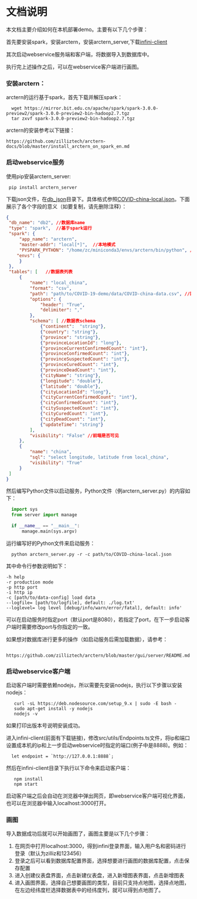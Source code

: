# 文档说明
本文档主要介绍如何在本机部署demo。主要有以下几个步骤：
    
   首先要安装spark，安装arctern，安装arctern_server,下载[infini-client](https://github.com/zilliztech/infini-client)
   
   其次启动webservice服务端和客户端，将数据导入到数据库中。
    
   执行完上述操作之后，可以在webservice客户端进行画图。

### 安装arctern：
   arctern的运行基于spark，首先下载并解压spark：
  ```shell script
    wget https://mirror.bit.edu.cn/apache/spark/spark-3.0.0-preview2/spark-3.0.0-preview2-bin-hadoop2.7.tgz
    tar zxvf spark-3.0.0-preview2-bin-hadoop2.7.tgz
  ```
   arctern的安装参考以下链接：
   
    https://github.com/zilliztech/arctern-docs/blob/master/install_arctern_on_spark_en.md

### 启动webservice服务
   使用pip安装arctern_server:
   ```shell script
    pip install arctern_server
```
   下载json文件，在[db_json](./db_json)目录下。具体格式参照[COVID-china-local.json](./db_json/COVID-china-local.json)。下面展示了各个字段的意义（如要复制，请先删除注释）：
   ```json
{
    "db_name": "db2", //数据库name
    "type": "spark",  //基于spark运行
    "spark": {
        "app_name": "arctern",
        "master-addr": "local[*]",  //本地模式
        "PYSPARK_PYTHON": "/home/zc/miniconda3/envs/arctern/bin/python", //python路径
       "envs": {
        }
    },
    "tables": [   //数据表列表
        {
            "name": "local_china",
            "format": "csv",
            "path": "path/to/COVID-19-demo/data/COVID-china-data.csv", //数据路径
            "options": {
                "header": "True",
                "delimiter": ","
            },
            "schema": [ //数据表schema
                {"continent":  "string"},
                {"country": "string"},
                {"province": "string"},
                {"provinceLocationId": "long"},
                {"provinceCurrentConfirmedCount": "int"},
                {"provinceConfirmedCount": "int"},
                {"provinceSuspectedCount": "int"},
                {"provinceCuredCount": "int"},
                {"provinceDeadCount": "int"},
                {"cityName": "string"},
                {"longitude": "double"},
                {"latitude": "double"},
                {"cityLocationId": "long"},
                {"cityCurrentConfirmedCount": "int"},
                {"cityConfirmedCount": "int"},
                {"citySuspectedCount": "int"},
                {"cityCuredCount": "int"},
                {"cityDeadCount": "int"},
                {"updateTime": "string"}
            ],
            "visibility": "False" //前端是否可见
        },
        {
            "name": "china",
            "sql": "select longitude, latitude from local_china",
            "visibility": "True"
        }
    ]
}
```
   然后编写Python文件以启动服务，Python文件（例arctern_server.py）的内容如下：
  ```python
    import sys
    from server import manage
    
    if __name__ == "__main__":
        manage.main(sys.argv)
```
   运行编写好的Python文件来启动服务：
  ```shell script
    python arctern_server.py -r -c path/to/COVID-china-local.json
  ```
其中命令行参数说明如下：
```
-h help
-r production mode
-p http port
-i http ip
-c [path/to/data-config] load data
--logfile= [path/to/logfile], default: ./log.txt'
--loglevel= log level [debug/info/warn/error/fatal], default: info'
```
可以在启动服务时指定port（默认port是8080），若指定了port，在下一步启动客户端时需要修改port与你指定的一致。

如果想对数据库进行更多的操作（如启动服务后需加载数据），请参考：
```
    https://github.com/zilliztech/arctern/blob/master/gui/server/README.md
```

### 启动webservice客户端
   启动客户端时需要依赖nodejs，所以需要先安装nodejs，执行以下步骤以安装nodejs：
   ```shell script
      curl -sL https://deb.nodesource.com/setup_9.x | sudo -E bash -
      sudo apt-get install -y nodejs
      nodejs -v
   ```
   如果打印出版本号说明安装成功。
   
   进入infini-client(前面有下载链接)，修改src/utils/Endpoints.ts文件，将ip和端口设置成本机的ip和上一步启动webservice时指定的端口(例子中是8888)。例如：
   ```
     let endpoint = `http://127.0.0.1:8888`;
   ```
   然后在infini-client目录下执行以下命令来启动客户端：
   ```shell script
      npm install
      npm start
   ```
   启动客户端之后会自动在浏览器中弹出网页，即webservice客户端可视化界面，也可以在浏览器中输入localhost:3000打开。

### 画图
   导入数据成功后就可以开始画图了，画图主要是以下几个步骤：     
   1. 在网页中打开localhost:3000，得到infini登录界面，输入用户名和密码进行登录（默认为zilliz和123456）
   2. 登录之后可以看到数据库配置界面，选择想要进行画图的数据库配置，点击保存配置
   3. 进入创建仪表盘界面，点击新建仪表盘，进入新增图表界面，点击新增图表
   4. 进入画图界面，选择自己想要画图的类型，目前只支持点地图，选择点地图，在左边经纬度栏选择数据表中的经纬度列，就可以得到点地图了。